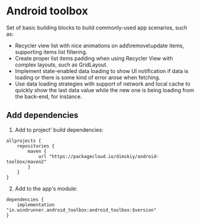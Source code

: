 # Android toolbox

Set of basic building blocks to build commonly-used app scenarios, such as:
* Recycler view list with nice animations on add\remove\update items, supporting items list filtering.
* Create proper list items padding when using Recycler View with complex layouts, such as GridLayout.
* Implement state-enabled data loading to show UI notification if data is loading 
  or there is some kind of error arose when fetching.
* Use data loading strategies with support of network and local cache to quickly show the last
  data value while the new one is being loading from the back-end, for instance.
  
## Add dependencies
1. Add to project' build dependencies:
```
allprojects {
    repositories {
        maven {
            url "https://packagecloud.io/dimskiy/android-toolbox/maven2"
        }
    }
}
```
2. Add to the app's module:
```
dependencies {
    implementation "in.windrunner.android_toolbox:android_toolbox:$version"
}
```